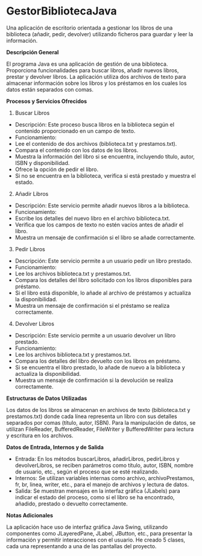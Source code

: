 # GestorBibliotecaJava
Una aplicación de escritorio orientada a gestionar los libros de una biblioteca (añadir, pedir, devolver) utilizando ficheros para guardar y leer la información.


**Descripción General**


El programa Java es una aplicación de gestión de una biblioteca. Proporciona funcionalidades para buscar libros, añadir nuevos libros, prestar y devolver libros. La aplicación utiliza dos archivos de texto para almacenar información sobre los libros y los préstamos en los cuales los datos están separados con comas.


**Procesos y Servicios Ofrecidos**

1. Buscar Libros
* Descripción: Este proceso busca libros en la biblioteca según el contenido proporcionado en un campo de texto.
* Funcionamiento:
* Lee el contenido de dos archivos (biblioteca.txt y prestamos.txt).
* Compara el contenido con los datos de los libros.
* Muestra la información del libro si se encuentra, incluyendo título, autor, ISBN y disponibilidad.
* Ofrece la opción de pedir el libro.
* Si no se encuentra en la biblioteca, verifica si está prestado y muestra el estado.

  
2. Añadir Libros
* Descripción: Este servicio permite añadir nuevos libros a la biblioteca.
* Funcionamiento:
* Escribe los detalles del nuevo libro en el archivo biblioteca.txt.
* Verifica que los campos de texto no estén vacíos antes de añadir el libro.
* Muestra un mensaje de confirmación si el libro se añade correctamente.

  
3. Pedir Libros
* Descripción: Este servicio permite a un usuario pedir un libro prestado.
* Funcionamiento:
* Lee los archivos biblioteca.txt y prestamos.txt.
* Compara los detalles del libro solicitado con los libros disponibles para préstamo.
* Si el libro está disponible, lo añade al archivo de préstamos y actualiza la disponibilidad.
* Muestra un mensaje de confirmación si el préstamo se realiza correctamente.

  
4. Devolver Libros
* Descripción: Este servicio permite a un usuario devolver un libro prestado.
* Funcionamiento:
* Lee los archivos biblioteca.txt y prestamos.txt.
* Compara los detalles del libro devuelto con los libros en préstamo.
* Si se encuentra el libro prestado, lo añade de nuevo a la biblioteca y actualiza la disponibilidad.
* Muestra un mensaje de confirmación si la devolución se realiza correctamente.

  
**Estructuras de Datos Utilizadas**


  Los datos de los libros se almacenan en archivos de texto (biblioteca.txt y prestamos.txt) donde cada línea representa un libro con sus detalles separados por comas (título, autor, ISBN).
 Para la manipulación de datos, se utilizan FileReader, BufferedReader, FileWriter y BufferedWriter para lectura y escritura en los archivos.

 
  **Datos de Entrada, Internos y de Salida**

  
* Entrada:
 En los métodos buscarLibros, añadirLibros, pedirLibros y devolverLibros, se reciben parámetros como título, autor, ISBN, nombre de usuario, etc., según el proceso que se esté realizando.
* Internos:
 Se utilizan variables internas como archivo, archivoPrestamos, fr, br, linea, writer, etc., para el manejo de archivos y lectura de datos.
* Salida:
 Se muestran mensajes en la interfaz gráfica (JLabels) para indicar el estado del proceso, como si el libro se ha encontrado, añadido, prestado o devuelto correctamente.


**Notas Adicionales**


 La aplicación hace uso de interfaz gráfica Java Swing, utilizando componentes como JLayeredPane, JLabel, JButton, etc., para presentar la información y permitir interacciones con el usuario. He creado 5 clases, cada una representando a una de las pantallas del proyecto.






